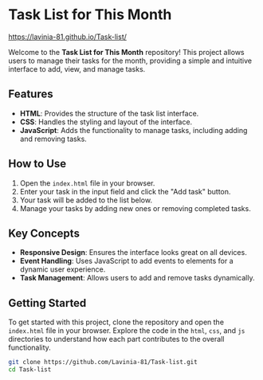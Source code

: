 # Task List for This Month
https://lavinia-81.github.io/Task-list/

Welcome to the **Task List for This Month** repository! This project allows users to manage their tasks for the month, providing a simple and intuitive interface to add, view, and manage tasks.

## Features

- **HTML**: Provides the structure of the task list interface.
- **CSS**: Handles the styling and layout of the interface.
- **JavaScript**: Adds the functionality to manage tasks, including adding and removing tasks.

## How to Use

1. Open the `index.html` file in your browser.
2. Enter your task in the input field and click the "Add task" button.
3. Your task will be added to the list below.
4. Manage your tasks by adding new ones or removing completed tasks.

## Key Concepts

- **Responsive Design**: Ensures the interface looks great on all devices.
- **Event Handling**: Uses JavaScript to add events to elements for a dynamic user experience.
- **Task Management**: Allows users to add and remove tasks dynamically.

## Getting Started

To get started with this project, clone the repository and open the `index.html` file in your browser. Explore the code in the `html`, `css`, and `js` directories to understand how each part contributes to the overall functionality.

```bash
git clone https://github.com/Lavinia-81/Task-list.git
cd Task-list
